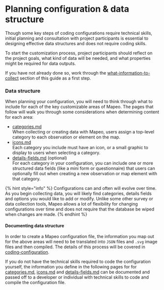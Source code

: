 # Planning configuration & data structure

Though some key steps of coding configurations require technical skills, initial planning and consultation with project participants is essential to designing effective data structures and does not require coding skills.

To start the customization process, project participants should reflect on the project goals, what kind of data will be needed, and what properties might be required for data outputs.

If you have not already done so, work through the [what-information-to-collect](../../../../essentials-for-a-successful-mapeo-project/planning/what-information-to-collect/ "mention") section of this guide as a first step.

### **Data structure**

When planning your configuration, you will need to think through what to include for each of the key customizable areas of Mapeo. The pages that follow will walk you through some considerations when determining content for each area:

* [categories.md](categories.md "mention")\
  When collecting or creating data with Mapeo, users assign a top-level category to each observation or element on the map.
* [icons.md](icons.md "mention")\
  Each category you include must have an icon, or a small graphic to display to users when selecting a category.
* [details-fields.md](details-fields.md "mention") (optional)\
  For each category in your configuration, you can include one or more structured data fields (like a mini form or questionnaire) that users can optionally fill out when creating a new observation or map element with that category.

{% hint style="info" %}
Configurations can and often will evolve over time. As you begin collecting data, you will likely find categories, details fields and options you would like to add or modify. Unlike some other survey or data collection tools, Mapeo allows a lot of flexibility for changing configurations over time and does not require that the database be wiped when changes are made.
{% endhint %}

#### **Documenting data structure**

In order to create a Mapeo configuration file, the information you map out for the above areas will need to be translated into `JSON` files and `.svg` image files and then compiled. The details of this process will be covered in [coding-configuration](../coding-configuration/ "mention").

If you do not have the technical skills required to code the configuration yourself, the information you define in the following pages for for [categories.md](categories.md "mention"), [icons.md](icons.md "mention") and [details-fields.md](details-fields.md "mention") can be documented and passed off to a developer or individual with technical skills to code and compile the configuration file.
